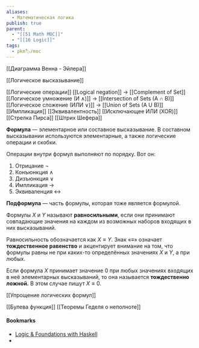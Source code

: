 ```yaml
---
aliases:
  - Математическая логика
publish: true
parent:
  - "[[51 Math MOC]]"
  - "[[16 Logic]]"
tags:
  - pkm🏷/moc
---
```

[[Диаграмма Венна - Эйлера]]

[[Логическое высказывание]]

[[Логические операции]]
	[[Logical negation]]                -> [[Complement of Set]]
	[[Логическое умножение (И ∧)]]    -> [[Intersection of Sets (A ∩ B)]]
	[[Логическое сложение (ИЛИ ∨)]] -> [[Union of Sets (A U B)]]
	[[Импликация]]
	[[Эквивалентность]]
	[[Исключающее ИЛИ (XOR)]]
	[[Стрелка Пирса]]
	[[Штрих Шефера]]
	
	

**Формула** — элементарное или составное высказывание. В составном высказывании используются элементарные, а также логические операции и скобки.

Операции внутри формул выполняют по порядку. Вот он:
1.  Отрицание $¬$
2.  Конъюнкция $∧$
3.  Дизъюнкция $∨$
4.  Импликация $→$
5.  Эквиваленция $↔$


**Подформула** — часть формулы, которая тоже является формулой.

Формулы $X$ и $Y$ называют **равносильными**, если они принимают совпадающие значения на каждом из возможных наборов входящих в них высказываний. 

Равносильность обозначается как $X≡Y$. Знак «$≡$» означает **тождественное равенство** и акцентирует внимание на том, что формулы равны не при каких-то определённых значениях $X$ и $Y$, а при любых.

Если формула $X$ принимает значение $0$ при любых значениях входящих в неё элементарных высказываний, то она называется **тождественно ложной.** В этом случае пишут $X≡0$.

[[Упрощение логических формул]]

[[Булева функция]]
[[Теоремы Геделя о неполноте]]


#### Bookmarks
- [Logic & Foundations with Haskell](https://www.youtube.com/watch?v=0HImO-me_sg&list=PLd8NbPjkXPliojM8YMN3z3o9--zXwti8Z)
- 